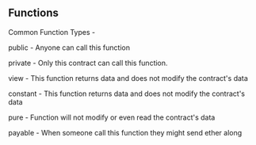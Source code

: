 ## Functions

Common Function Types -

public - Anyone can call this function

private - Only this contract can call this function.

view - This function returns data and does not modify the contract's data

constant - This function returns data and does not modify the contract's data

pure - Function will not modify or even read the contract's data

payable - When someone call this function they might send ether along
